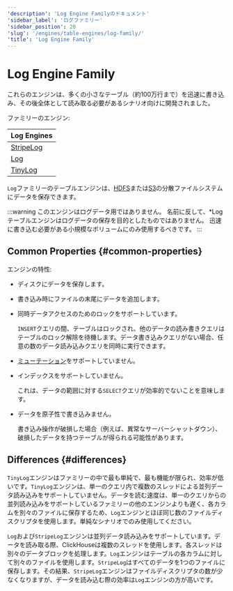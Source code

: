 ```yaml
---
'description': 'Log Engine Familyのドキュメント'
'sidebar_label': 'ログファミリー'
'sidebar_position': 20
'slug': '/engines/table-engines/log-family/'
'title': 'Log Engine Family'
---
```





# Log Engine Family

これらのエンジンは、多くの小さなテーブル（約100万行まで）を迅速に書き込み、その後全体として読み取る必要があるシナリオ向けに開発されました。

ファミリーのエンジン:

| Log Engines                                                         |
|---------------------------------------------------------------------|
| [StripeLog](/engines/table-engines/log-family/stripelog.md) |
| [Log](/engines/table-engines/log-family/log.md)             |
| [TinyLog](/engines/table-engines/log-family/tinylog.md)     |

`Log`ファミリーのテーブルエンジンは、[HDFS](/engines/table-engines/integrations/hdfs)または[S3](/engines/table-engines/mergetree-family/mergetree.md/#table_engine-mergetree-s3)の分散ファイルシステムにデータを保存できます。

:::warning このエンジンはログデータ用ではありません。
名前に反して、*Logテーブルエンジンはログデータの保存を目的としたものではありません。 迅速に書き込む必要がある小規模なボリュームにのみ使用するべきです。
:::

## Common Properties {#common-properties}

エンジンの特性:

- ディスクにデータを保存します。

- 書き込み時にファイルの末尾にデータを追加します。

- 同時データアクセスのためのロックをサポートしています。

    `INSERT`クエリの間、テーブルはロックされ、他のデータの読み書きクエリはテーブルのロック解除を待機します。データ書き込みクエリがない場合、任意の数のデータ読み込みクエリを同時に実行できます。

- [ミューテーション](/sql-reference/statements/alter#mutations)をサポートしていません。

- インデックスをサポートしていません。

    これは、データの範囲に対する`SELECT`クエリが効率的でないことを意味します。

- データを原子性で書き込みません。

    書き込み操作が破損した場合（例えば、異常なサーバーシャットダウン）、破損したデータを持つテーブルが得られる可能性があります。

## Differences {#differences}

`TinyLog`エンジンはファミリーの中で最も単純で、最も機能が限られ、効率が低いです。`TinyLog`エンジンは、単一のクエリ内で複数のスレッドによる並列データ読み込みをサポートしていません。データを読む速度は、単一のクエリからの並列読み込みをサポートしているファミリーの他のエンジンよりも遅く、各カラムを別々のファイルに保存するため、`Log`エンジンとほぼ同じ数のファイルディスクリプタを使用します。単純なシナリオでのみ使用してください。

`Log`および`StripeLog`エンジンは並列データ読み込みをサポートしています。データを読み取る際、ClickHouseは複数のスレッドを使用します。各スレッドは別々のデータブロックを処理します。`Log`エンジンはテーブルの各カラムに対して別々のファイルを使用します。`StripeLog`はすべてのデータを1つのファイルに保存します。その結果、`StripeLog`エンジンはファイルディスクリプタの数が少なくなりますが、データを読み込む際の効率は`Log`エンジンの方が高いです。

